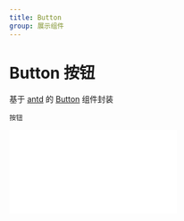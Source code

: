 ```yaml
---
title: Button
group: 展示组件
---
```


# Button 按钮

基于 <a href="https://ant-design.antgroup.com/index-cn" target="_blank">antd</a> 的 <a href="https://ant-design.antgroup.com/components/button-cn" target="_blank">Button</a> 组件封装

<code src='./Button/index.tsx'>按钮</code>

<embed src="../guide.md#L16-L21"></embed>
